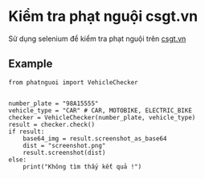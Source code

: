 # Kiểm tra phạt nguội csgt.vn

Sử dụng selenium để kiểm tra phạt nguội trên [csgt.vn](https://www.csgt.vn/tra-cuu-phuong-tien-vi-pham.html)

## Example

```
from phatnguoi import VehicleChecker


number_plate = "98A15555"
vehicle_type = "CAR" # CAR, MOTOBIKE, ELECTRIC_BIKE
checker = VehicleChecker(number_plate, vehicle_type)
result = checker.check()
if result:
    base64_img = result.screenshot_as_base64
    dist = "screenshot.png"
    result.screenshot(dist)
else:
    print("Không tìm thấy kết quả !")
```
